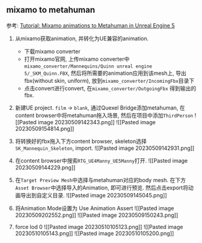 ## mixamo to metahuman

参考: [Tutorial: Mixamo animations to Metahuman in Unreal Engine 5](https://www.youtube.com/watch?v=SXDmX1ronGw&t=210s)

1. 从mixamo获取animation, 并转化为UE兼容的animation.
	* 下载mixamo converter
	* 打开mixamo官网, 上传mixamo converter中`mixamo_converter/Mannequins/Quinn unreal engine 5/_SKM_Quinn.FBX`, 然后将所需要的animation应用到该mesh上, 导出fbx(without skin, uniform), 放到`mixamo_converter/IncomingFbx`目录下
	* 点击convert进行convert, 在`mixamo_converter/OutgoingFbx` 得到输出的fbx.

2. 新建UE project. `film` -> `blank`, 通过Quexel Bridge添加metahuman, 在content browser中将metahuman拖入场景, 然后在项目中添加`ThirdPerson`
	![[Pasted image 20230509142343.png]]
	![[Pasted image 20230509154814.png]]

3. 将转换好的fbx拖入下方content browser, skeleton选择`SK_Mannequin_Skeleton`, import.
	![[Pasted image 20230509142931.png]]

4. 在content browser中搜索`RTG_UE4Manny_UE5Manny`打开.
	![[Pasted image 20230509144229.png]]

5. 在`Target Preview Mesh`中选择与metahuman对应的body mesh. 在下方`Asset Browser`中选择导入的Animation, 即可进行预览. 然后点击export将动画导出到自定义目录.
	![[Pasted image 20230509145045.png]]

6. 将Animation Mode设置为 Use Animation Assert
	![[Pasted image 20230509202552.png]]
	![[Pasted image 20230509150243.png]]

7. force lod 0
	![[Pasted image 20230510105123.png]]
	![[Pasted image 20230510105143.png]]
	![[Pasted image 20230510105200.png]]